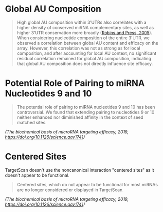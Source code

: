 # Global AU Composition

>High global AU composition within 3'UTRs also correlates with a higher density of conserved miRNA complementary sites, as well as higher 3'UTR conservation more broadly ([Robins and Press, 2005](https://www.ncbi.nlm.nih.gov/pmc/articles/PMC3800283/#R23)). When considering nucleotide composition of the entire 3'UTR, we observed a correlation between global AU content and efficacy on the array. However, this correlation was not as strong as for local composition, and after accounting for local AU context, no significant residual correlation remained for global AU composition, indicating that global AU composition does not directly influence site efficacy.

# Potential Role of Pairing to miRNA Nucleotides 9 and 10

>The potential role of pairing to miRNA nucleotides 9 and 10 has been controversial. We found that extending pairing to nucleotides 9 or 10 neither enhanced nor diminished affinity in the context of seed matched sites.

*(The biochemical basis of microRNA targeting efficacy, 2019, https://doi.org/10.1126/science.aav1741)*

# Centered Sites

TargetScan doesn't use the noncanonical interaction "centered sites" as it doesn't appear to be functional.

>Centered sites, which do not appear to be functional for most miRNAs are no longer considered or displayed in TargetScan.

*(The biochemical basis of microRNA targeting efficacy, 2019, https://doi.org/10.1126/science.aav1741)*
